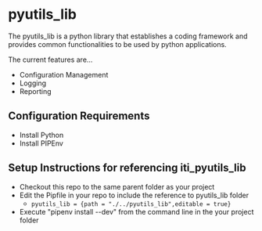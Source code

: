 # pyutils_lib

The pyutils_lib is a python library that establishes a coding framework and provides common functionalities to be used by python applications.

The current features are... 
- Configuration Management
- Logging
- Reporting

## Configuration Requirements
 - Install Python
 - Install PIPEnv

## Setup Instructions for referencing iti_pyutils_lib
- Checkout this repo to the same parent folder as your project
- Edit the Pipfile in your repo to include the reference to pyutils_lib folder
	- `pyutils_lib = {path = "./../pyutils_lib",editable = true}`
- Execute "pipenv install --dev" from the command line in the your project folder
